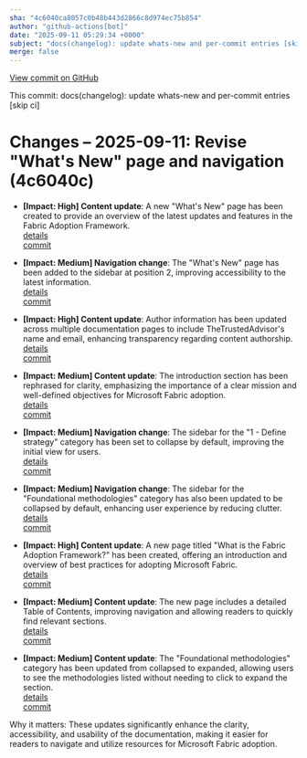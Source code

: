 ```yaml
---
sha: "4c6040ca8057c0b48b443d2866c8d974ec75b854"
author: "github-actions[bot]"
date: "2025-09-11 05:29:34 +0000"
subject: "docs(changelog): update whats-new and per-commit entries [skip ci]"
merge: false
---
```


[View commit on GitHub](https://github.com/TheTrustedAdvisor/FabricAdoptionFramework/commit/4c6040ca8057c0b48b443d2866c8d974ec75b854)

This commit: docs(changelog): update whats-new and per-commit entries [skip ci]

# Changes – 2025-09-11: Revise "What's New" page and navigation (4c6040c)

- **[Impact: High] Content update**: A new "What's New" page has been created to provide an overview of the latest updates and features in the Fabric Adoption Framework.  
   [details](/docs/about/changes/2025-09-10-0b4a511a5dab7194a0a4b0011459c2071d1c1606.md)  
   [commit](https://github.com/TheTrustedAdvisor/FabricAdoptionFramework/commit/4c6040ca8057c0b48b443d2866c8d974ec75b854)

- **[Impact: Medium] Navigation change**: The "What's New" page has been added to the sidebar at position 2, improving accessibility to the latest information.  
   [details](/docs/about/changes/2025-09-10-0b4a511a5dab7194a0a4b0011459c2071d1c1606.md)  
   [commit](https://github.com/TheTrustedAdvisor/FabricAdoptionFramework/commit/4c6040ca8057c0b48b443d2866c8d974ec75b854)

- **[Impact: High] Content update**: Author information has been updated across multiple documentation pages to include TheTrustedAdvisor's name and email, enhancing transparency regarding content authorship.  
   [details](/docs/about/changes/2025-09-10-0b4a511a5dab7194a0a4b0011459c2071d1c1606.md)  
   [commit](https://github.com/TheTrustedAdvisor/FabricAdoptionFramework/commit/4c6040ca8057c0b48b443d2866c8d974ec75b854)

- **[Impact: Medium] Content update**: The introduction section has been rephrased for clarity, emphasizing the importance of a clear mission and well-defined objectives for Microsoft Fabric adoption.  
   [details](/docs/about/changes/2025-09-10-0b4a511a5dab7194a0a4b0011459c2071d1c1606.md)  
   [commit](https://github.com/TheTrustedAdvisor/FabricAdoptionFramework/commit/4c6040ca8057c0b48b443d2866c8d974ec75b854)

- **[Impact: Medium] Navigation change**: The sidebar for the "1 - Define strategy" category has been set to collapse by default, improving the initial view for users.  
   [details](/docs/about/changes/2025-09-10-0b4a511a5dab7194a0a4b0011459c2071d1c1606.md)  
   [commit](https://github.com/TheTrustedAdvisor/FabricAdoptionFramework/commit/4c6040ca8057c0b48b443d2866c8d974ec75b854)

- **[Impact: Medium] Navigation change**: The sidebar for the "Foundational methodologies" category has also been updated to be collapsed by default, enhancing user experience by reducing clutter.  
   [details](/docs/about/changes/2025-09-10-0b4a511a5dab7194a0a4b0011459c2071d1c1606.md)  
   [commit](https://github.com/TheTrustedAdvisor/FabricAdoptionFramework/commit/4c6040ca8057c0b48b443d2866c8d974ec75b854)

- **[Impact: High] Content update**: A new page titled "What is the Fabric Adoption Framework?" has been created, offering an introduction and overview of best practices for adopting Microsoft Fabric.  
   [details](/docs/about/changes/2025-09-10-0b4a511a5dab7194a0a4b0011459c2071d1c1606.md)  
   [commit](https://github.com/TheTrustedAdvisor/FabricAdoptionFramework/commit/4c6040ca8057c0b48b443d2866c8d974ec75b854)

- **[Impact: Medium] Content update**: The new page includes a detailed Table of Contents, improving navigation and allowing readers to quickly find relevant sections.  
   [details](/docs/about/changes/2025-09-10-0b4a511a5dab7194a0a4b0011459c2071d1c1606.md)  
   [commit](https://github.com/TheTrustedAdvisor/FabricAdoptionFramework/commit/4c6040ca8057c0b48b443d2866c8d974ec75b854)

- **[Impact: Medium] Content update**: The "Foundational methodologies" category has been updated from collapsed to expanded, allowing users to see the methodologies listed without needing to click to expand the section.  
   [details](/docs/about/changes/2025-09-10-0b4a511a5dab7194a0a4b0011459c2071d1c1606.md)  
   [commit](https://github.com/TheTrustedAdvisor/FabricAdoptionFramework/commit/4c6040ca8057c0b48b443d2866c8d974ec75b854)

Why it matters: These updates significantly enhance the clarity, accessibility, and usability of the documentation, making it easier for readers to navigate and utilize resources for Microsoft Fabric adoption.
